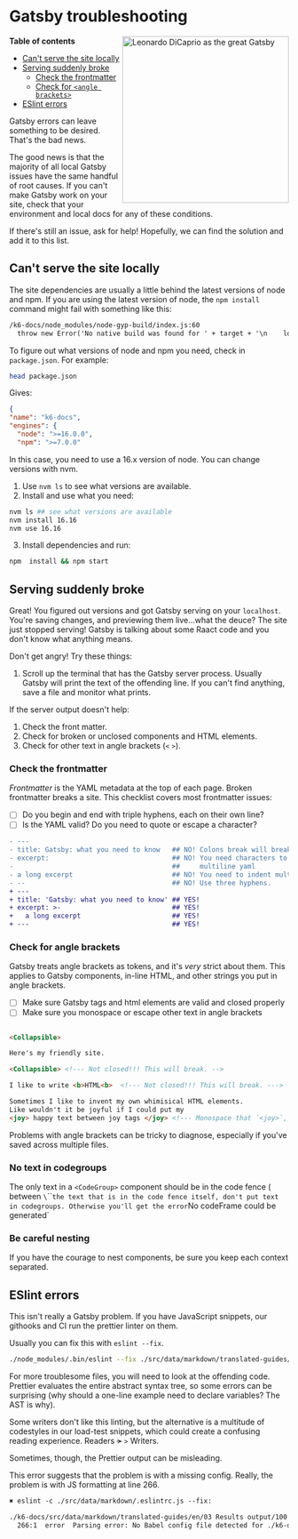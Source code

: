 # Gatsby troubleshooting


<img src="https://memegenerator.net/img/images/12595641.jpg" alt="Leonardo DiCaprio as the great Gatsby" width="300" align="right">


**Table of contents**

 - [Can't serve the site locally](#cant-serve-the-site-locally)
 - [Serving suddenly broke](#serving-suddenly-broke)
      - [Check the frontmatter](#check-the-frontmatter)
      - [Check for `<angle brackets>`](#check-for-angle-brackets)
  - [ESlint errors](#eslint-errors)

<!-- markdown-toc end -->


Gatsby errors can leave something to be desired.
That's the bad news.

The good news is that the majority of all local Gatsby issues have the same handful of root causes.
If you can't make Gatsby work on your site, check that your environment and local docs for any of these conditions.

If there's still an issue, ask for help!
Hopefully, we can find the solution and add it to this list.



## Can't serve the site locally

The site dependencies are usually a little behind the latest versions of node and npm.
If you are using the latest version of node, the `npm install` command might fail with something like this:

```txt
/k6-docs/node_modules/node-gyp-build/index.js:60
  throw new Error('No native build was found for ' + target + '\n    loaded from: ' + dir + '\n')
```

To figure out what versions of node and npm you need, check in `package.json`.
For example:

```sh
head package.json
```

Gives:

```json
{
"name": "k6-docs",
"engines": {
  "node": ">=16.0.0",
  "npm": ">=7.0.0"

```

In this case, you need to use a 16.x version of node.
You can change versions with nvm.

1. Use `nvm ls` to see what versions are available.
2. Install and use what you need:

  ```sh
  nvm ls ## see what versions are available
  nvm install 16.16
  nvm use 16.16
  ```

3. Install dependencies and run:

  ```sh
  npm  install && npm start
  ```

## Serving suddenly broke

Great! You figured out versions and got Gatsby serving on your `localhost`.
You're saving changes, and previewing them live...what the deuce? The site just stopped serving! Gatsby is talking about some Raact code and you don't know what anything means.

Don't get angry! Try these things:

1. Scroll up the terminal that has the Gatsby server process. Usually Gatsby will print the text of the offending line. If you can't find anything, save a file and monitor what prints.

If the server output doesn't help:

1. Check the front matter.
1. Check for broken or unclosed components and HTML elements.
1. Check for other text in angle brackets (`<` `>`).


### Check the frontmatter

_Frontmatter_ is the YAML metadata at the top of each page.
Broken frontmatter breaks a site.
This checklist covers most frontmatter issues:

- [ ] Do you begin and end with triple hyphens, each on their own line?
- [ ] Is the YAML valid? Do you need to quote or escape a character?

```diff
- ---
- title: Gatsby: what you need to know   ## NO! Colons break will break things
- excerpt:                               ## NO! You need characters to introduce
-                                        ##     multiline yaml
- a long excerpt                         ## NO! You need to indent multiline yaml
- --                                     ## NO! Use three hyphens.
+ ---
+ title: 'Gatsby: what you need to know' ## YES!
+ excerpt: >-                            ## YES!
+   a long excerpt                       ## YES!
+ ---                                    ## YES!
```

### Check for angle brackets

Gatsby treats angle brackets as tokens, and it's _very_ strict about them.
This applies to Gatsby components, in-line HTML, and other strings you put in angle brackets.

- [ ] Make sure Gatsby tags and html elements are valid and closed properly
- [ ] Make sure you monospace or escape other text in angle brackets

```html

<Collapsible>

Here's my friendly site.

<Collapsible> <!--- Not closed!!! This will break. -->

I like to write <b>HTML<b>  <!--- Not closed!!! This will break. --->

Sometimes I like to invent my own whimisical HTML elements.
Like wouldn't it be joyful if I could put my
<joy> happy text between joy tags </joy> <!--- Monospace that `<joy>`, please --->.

```

Problems with angle brackets can be tricky to diagnose, especially if you've saved across multiple files.

### No text in codegroups

The only text in a `<CodeGroup>` component should be in the code fence ( between `\`\`\`` the text that is in the code fence itself, don't put text in codegroups.
Otherwise you'll get the error `No codeFrame could be generated`

### Be careful nesting

If you have the courage to nest components, be sure you keep each context separated.


## ESlint errors

This isn't really a Gatsby problem.
If you have JavaScript snippets, our githooks and CI run the prettier linter on them.

Usually you can fix this with `eslint --fix`.


```bash
./node_modules/.bin/eslint --fix ./src/data/markdown/translated-guides/en/01\ Getting\ started/04\ Results\ Output.md 

```
For more troublesome files, you will need to look at the offending code.
Prettier evaluates the entire abstract syntax tree, so some errors can be surprising
(why should a one-line example need to declare variables? The AST is why).

Some writers don't like this linting, but the alternative is a multitude of codestyles in our load-test snippets, which could create a confusing reading experience.
Readers ~~>~~ `>` Writers. 

Sometimes, though, the Prettier output can be misleading.

This error suggests that the problem is with a missing config. Really, the problem is with JS formatting at line 266. 

```txt
✖ eslint -c ./src/data/markdown/.eslintrc.js --fix:

./k6-docs/src/data/markdown/translated-guides/en/03 Results output/100 End-of-test/150-custom-summary.md
  266:1  error  Parsing error: No Babel config file detected for ./k6-docs/src/data/markdown/translated-guides/en/03 Results output/100 End-of-test/150-custom-summary.md/5_5.javascript. Either disable config file checking with requireConfigFile: false, or configure Babel so that it can find the config files
```


